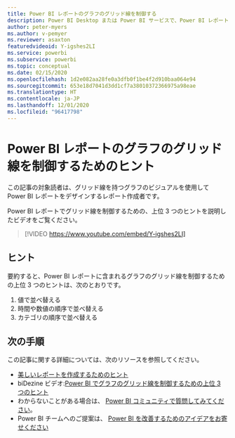 ```yaml
---
title: Power BI レポートのグラフのグリッド線を制御する
description: Power BI Desktop または Power BI サービスで、Power BI レポートのビジュアルに含まれるグラフのグリッド線を制御するための 3 つのヒントです。
author: peter-myers
ms.author: v-pemyer
ms.reviewer: asaxton
featuredvideoid: Y-igshes2LI
ms.service: powerbi
ms.subservice: powerbi
ms.topic: conceptual
ms.date: 02/15/2020
ms.openlocfilehash: 1d2e082aa28fe0a3dfb0f1be4f2d910baa064e94
ms.sourcegitcommit: 653e18d7041d3dd1cf7a38010372366975a98eae
ms.translationtype: HT
ms.contentlocale: ja-JP
ms.lasthandoff: 12/01/2020
ms.locfileid: "96417798"
---
```

# <a name="tips-to-control-chart-gridlines-in-power-bi-reports"></a>Power BI レポートのグラフのグリッド線を制御するためのヒント

この記事の対象読者は、グリッド線を持つグラフのビジュアルを使用して Power BI レポートをデザインするレポート作成者です。

Power BI レポートでグリッド線を制御するための、上位 3 つのヒントを説明したビデオをご覧ください。

> [!VIDEO https://www.youtube.com/embed/Y-igshes2LI]

## <a name="tips"></a>ヒント

要約すると、Power BI レポートに含まれるグラフのグリッド線を制御するための上位 3 つのヒントは、次のとおりです。

1. 値で並べ替える
1. 時間や数値の順序で並べ替える
1. カテゴリの順序で並べ替える

## <a name="next-steps"></a>次の手順

この記事に関する詳細については、次のリソースを参照してください。

- [美しいレポートを作成するためのヒント](../create-reports/desktop-tips-and-tricks-for-creating-reports.md)
- biDezine ビデオ:[Power BI でグラフのグリッド線を制御するための上位 3 つのヒント](https://www.youtube.com/watch?v=Y-igshes2LI)
- わからないことがある場合は、 [Power BI コミュニティで質問してみてください](https://community.powerbi.com/)。
- Power BI チームへのご提案は、 [Power BI を改善するためのアイデアをお寄せください](https://ideas.powerbi.com)

